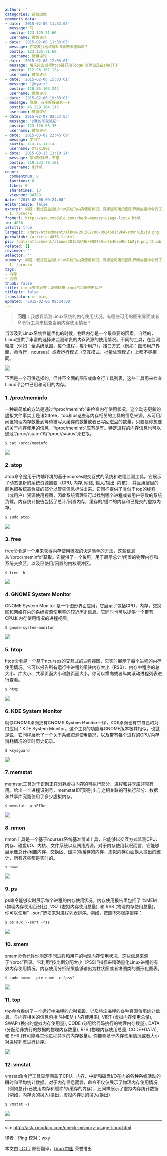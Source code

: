```yaml
---
author: ''
categories: 系统运维
comments_data:
- date: '2015-02-06 11:33:03'
  message: 马
  postip: 123.125.71.60
  username: 微博评论
- date: '2015-02-06 11:33:03'
  message: 你能教我给红帽6.5装网卡驱动吗？
  postip: 123.125.71.60
  username: 微博评论
- date: '2015-02-06 12:03:01'
  message: 用来用去觉得htop最好用[doge]当然这是在shell下
  postip: 112.96.102.124
  username: 微博评论
- date: '2015-02-06 15:03:01'
  message: '@mywiz'
  postip: 110.85.103.242
  username: 微博评论
- date: '2015-02-06 19:33:01'
  message: 收藏，有空好好研究一下
  postip: 46.229.164.115
  username: 微博评论
- date: '2015-02-07 02:33:03'
  message: '@我的印象笔记'
  postip: 123.126.68.35
  username: 微博评论
- date: '2015-03-02 22:45:09'
  message: 学习了。
  postip: 113.16.149.4
  username: XYJK1002
- date: '2015-03-13 11:10:24'
  message: 写得很详细，不错
  postip: 219.233.79.101
  username: djfml
count:
  commentnum: 8
  favtimes: 8
  likes: 0
  sharetimes: 13
  viewnum: 34389
date: '2015-02-06 09:24:00'
editorchoice: false
excerpt: 问题：我想要监测Linux系统的内存使用状况。有哪些可用的图形界面或者命令行工具来检查当前内存使用情况？  当涉及到Linux系统性能优化的时候，物理内存是一个最重要的因素。自然的，Linux提供了丰富的选择来监测珍贵的内存资源的使用情况。不同的工具，在监测粒度（例如：全系统范围，每个进程，每个用户），接口方式（例如：图形用户界面，命令行，ncurses）或者运行模式（交互模式，批量处理模式）上都不尽相同。  下面是一个可供选择的，但并不全面的图形或命令行工具列表，这些工具用来检查Linux平台中已用和可用的内存。
  1. /proc/m
fromurl: http://ask.xmodulo.com/check-memory-usage-linux.html
id: 4836
islctt: true
largepic: /data/attachment/album/201502/06/092459ic9k4ksm9hn1b2j8.png
permalink: /article-4836-1.html
pic: /data/attachment/album/201502/06/092459ic9k4ksm9hn1b2j8.png.thumb.jpg
related: []
reviewer: ''
selector: ''
summary: 问题：我想要监测Linux系统的内存使用状况。有哪些可用的图形界面或者命令行工具来检查当前内存使用情况？  当涉及到Linux系统性能优化的时候，物理内存是一个最重要的因素。自然的，Linux提供了丰富的选择来监测珍贵的内存资源的使用情况。不同的工具，在监测粒度（例如：全系统范围，每个进程，每个用户），接口方式（例如：图形用户界面，命令行，ncurses）或者运行模式（交互模式，批量处理模式）上都不尽相同。  下面是一个可供选择的，但并不全面的图形或命令行工具列表，这些工具用来检查Linux平台中已用和可用的内存。
  1. /proc/m
tags:
- 内存
- 监测
thumb: false
title: Linux有问必答：如何检查Linux的内存使用状况
titlepic: false
translator: mr-ping
updated: '2015-02-06 09:24:00'
---
```



> 
> **问题**：我想要监测Linux系统的内存使用状况。有哪些可用的图形界面或者命令行工具来检查当前内存使用情况？
> 
> 
> 


当涉及到Linux系统性能优化的时候，物理内存是一个最重要的因素。自然的，Linux提供了丰富的选择来监测珍贵的内存资源的使用情况。不同的工具，在监测粒度（例如：全系统范围，每个进程，每个用户），接口方式（例如：图形用户界面，命令行，ncurses）或者运行模式（交互模式，批量处理模式）上都不尽相同。


![](/data/attachment/album/201502/06/092459ic9k4ksm9hn1b2j8.png)


下面是一个可供选择的，但并不全面的图形或命令行工具列表，这些工具用来检查Linux平台中已用和可用的内存。


### 1. /proc/meminfo


一种最简单的方法是通过“/proc/meminfo”来检查内存使用状况。这个动态更新的虚拟文件事实上是诸如free，top和ps这些与内存相关的工具的信息来源。从可用/闲置物理内存数量到等待被写入缓存的数量或者已写回磁盘的数量，只要是你想要的关于内存使用的信息，“/proc/meminfo”应有尽有。特定进程的内存信息也可以通过“/proc/<pid>/statm”和“/proc/<pid>/status”来获取。



```
$ cat /proc/meminfo

```

![](/data/attachment/album/201502/06/092502qjxtynix94tt199a.jpg)


### 2. atop


atop命令是用于终端环境的基于ncurses的交互式的系统和进程监测工具。它展示了动态更新的系统资源摘要（CPU, 内存, 网络, 输入/输出, 内核），并且用醒目的颜色把系统高负载的部分以警告信息标注出来。它同样提供了类似于top的线程（或用户）资源使用视图，因此系统管理员可以找到哪个进程或者用户导致的系统负载。内存统计报告包括了总计/闲置内存，缓存的/缓冲的内存和已提交的虚拟内存。



```
$ sudo atop

```

![](/data/attachment/album/201502/06/092511ds9nkhjpkv9ppk2s.jpg)


### 3. free


free命令是一个用来获得内存使用概况的快速简单的方法，这些信息从“/proc/meminfo”获取。它提供了一个快照，用于展示总计/闲置的物理内存和系统交换区，以及已使用/闲置的内核缓冲区。



```
$ free -h

```

![](/data/attachment/album/201502/06/092513edvwwew63zwlsq4o.jpg)


### 4. GNOME System Monitor


GNOME System Monitor 是一个图形界面应用，它展示了包括CPU，内存，交换区和网络在内的系统资源使用率的较近历史信息。它同时也可以提供一个带有CPU和内存使用情况的进程视图。



```
$ gnome-system-monitor

```

![](/data/attachment/album/201502/06/092516poxwnxjjhij6hvnx.jpg)


### 5. htop


htop命令是一个基于ncurses的交互式的进程视图，它实时展示了每个进程的内存使用情况。它可以报告所有运行中进程的常驻内存大小（RSS）、内存中程序的总大小、库大小、共享页面大小和脏页面大小。你可以横向或者纵向滚动进程列表进行查看。



```
$ htop

```

![](/data/attachment/album/201502/06/092523seyt0zqtty8t8eqy.jpg)


### 6. KDE System Monitor


就像GNOME桌面拥有GNOME System Monitor一样，KDE桌面也有它自己的对口应用：KDE System Monitor。这个工具的功能与GNOME版本极其相似，也就是说，它同样展示了一个关于系统资源使用情况，以及带有每个进程的CPU/内存消耗情况的实时历史记录。



```
$ ksysguard

```

![](/data/attachment/album/201502/06/092527q9enljx6tzl0j5cx.jpg)


### 7. memstat


memstat工具对于识别正在消耗虚拟内存的可执行部分、进程和共享库非常有用。给出一个进程识别号，memstat即可识别出与之相关联的可执行部分、数据和共享库究竟使用了多少虚拟内存。



```
$ memstat -p <PID>

```

![](/data/attachment/album/201502/06/092530bm4j68886lmntlu6.jpg)


### 8. nmon


nmon工具是一个基于ncurses系统基准测试工具，它能够以交互方式监测CPU、内存、磁盘I/O、内核、文件系统以及网络资源。对于内存使用状况而言，它能够展示像总计/闲置内存、交换区、缓冲的/缓存的内存，虚拟内存页面换入换出的统计，所有这些都是实时的。



```
$ nmon

```

![](/data/attachment/album/201502/06/092533r9yvg8v7vkjvpjv8.jpg)


### 9. ps


ps命令能够实时展示每个进程的内存使用状况。内存使用报告里包括了 %MEM (物理内存使用百分比), VSZ (虚拟内存使用总量), 和 RSS (物理内存使用总量)。你可以使用“--sort”选项来对进程列表排序。例如，按照RSS降序排序：



```
$ ps aux --sort -rss

```

![](/data/attachment/album/201502/06/092537vxt4i0tgyxyxad4z.jpg)


### 10. smem


[smem](http://xmodulo.com/visualize-memory-usage-linux.html)命令允许你测定不同进程和用户的物理内存使用状况，这些信息来源于“/proc”目录。它利用“按比例分配大小（PSS）”指标来精确量化Linux进程的有效内存使用情况。内存使用分析结果能够输出为柱状图或者饼图类的图形化图表。



```
$ sudo smem --pie name -c "pss"

```

![](/data/attachment/album/201502/06/092539b0ikkfuvtuu2og2f.jpg)


### 11. top


top命令提供了一个运行中进程的实时视图，以及特定进程的各种资源使用统计信息。与内存相关的信息包括 %MEM (内存使用率), VIRT (虚拟内存使用总量), SWAP (换出的虚拟内存使用量), CODE (分配给代码执行的物理内存数量), DATA (分配给非执行的数据的物理内存数量), RES (物理内存使用总量; CODE+DATA), 和 SHR (有可能与其他进程共享的内存数量)。你能够基于内存使用情况或者大小对进程列表进行排序。


![](/data/attachment/album/201502/06/092543dgwjudpzgd5uj2pt.jpg)


### 12. vmstat


vmstat命令行工具显示涵盖了CPU、内存、中断和磁盘I/O在内的各种系统活动的瞬时和平均统计数据。对于内存信息而言，命令不仅仅展示了物理内存使用情况（例如总计/已使用内存和缓冲的/缓存的内存），还同样展示了虚拟内存统计数据（例如，内存页的换入/换出，虚拟内存页的换入/换出）



```
$ vmstat -s

```

![](/data/attachment/album/201502/06/092552ys866sjojjz6smh6.jpg)




---


via: <http://ask.xmodulo.com/check-memory-usage-linux.html>


译者：[Ping](https://github.com/mr-ping) 校对：[wxy](https://github.com/wxy)


本文由 [LCTT](https://github.com/LCTT/TranslateProject) 原创翻译，[Linux中国](http://linux.cn/) 荣誉推出